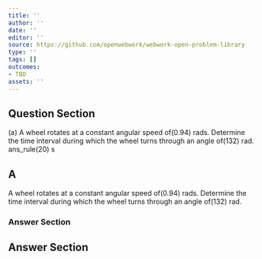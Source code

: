 ```yaml
---
title: ''
author: ''
date: ''
editor: ''
source: https://github.com/openwebwork/webwork-open-problem-library
type: ''
tags: []
outcomes:
- TBD
assets: ''
---
```


## Question Section 

  
  
(a) A wheel rotates at a constant angular speed of(0.94) rads. Determine the time interval during which the wheel turns through an angle of(132) rad. 
 ans_rule(20) s
## A
A wheel rotates at a constant angular speed of(0.94) rads. Determine the time interval during which the wheel turns through an angle of(132) rad. 
### Answer Section


## Answer Section

